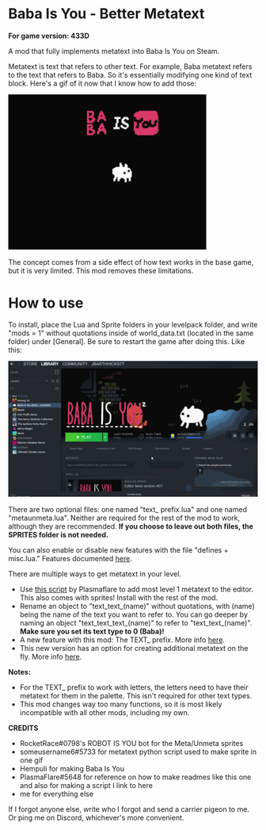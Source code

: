 # Baba Is You - Better Metatext
**For game version: 433D**

A mod that fully implements metatext into Baba Is You on Steam.

Metatext is text that refers to other text. For example, Baba metatext refers to the text that refers to Baba. So it's essentially modifying one kind of text block. Here's a gif of it now that I know how to add those:

<img src="gifs/metatext.gif" alt="gif is not render :(" width="400"/>

The concept comes from a side effect of how text works in the base game, but it is very limited. This mod removes these limitations.

# How to use
To install, place the Lua and Sprite folders in your levelpack folder, and write "mods = 1" without quotations inside of world_data.txt (located in the same folder) under [General]. Be sure to restart the game after doing this. Like this:

<img src="gifs/howtoinstall.gif" alt="gif is not render :(" width="800"/>

There are two optional files: one named "text_ prefix.lua" and one named "metaunmeta.lua". Neither are required for the rest of the mod to work, although they are recommended. **If you choose to leave out both files, the SPRITES folder is not needed.**

You can also enable or disable new features with the file "defines + misc.lua." Features documented [here](exfeatures.md).

There are multiple ways to get metatext in your level.
- Use [this script](https://cdn.discordapp.com/attachments/560913551586492475/854541928611971086/metatext.zip) by Plasmaflare to add most level 1 metatext to the editor. This also comes with sprites! Install with the rest of the mod.
- Rename an object to "text_text_(name)" without quotations, with (name) being the name of the text you want to refer to. You can go deeper by naming an object "text_text_text_(name)" to refer to "text_text_(name)". **Make sure you set its text type to 0 (Baba)!**
- A new feature with this mod: The TEXT_ prefix. More info [here](exfeatures.md).
- This new version has an option for creating additional metatext on the fly. More info [here](exfeatures.md).

**Notes:**
- For the TEXT_ prefix to work with letters, the letters need to have their metatext for them in the palette. This isn't required for other text types.
- This mod changes way too many functions, so it is most likely incompatible with all other mods, including my own.

**CREDITS**
- RocketRace#0798's ROBOT IS YOU bot for the Meta/Unmeta sprites
- someusername6#5733 for metatext python script used to make sprite in one gif
- Hempuli for making Baba Is You
- PlasmaFlare#5648 for reference on how to make readmes like this one and also for making a script I link to here
- me for everything else

If I forgot anyone else, write who I forgot and send a carrier pigeon to me. Or ping me on Discord, whichever's more convenient.
